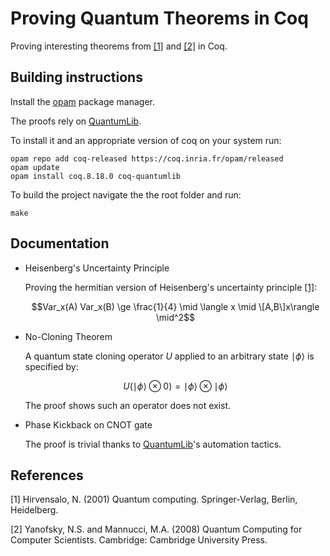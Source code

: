 # Proving Quantum Theorems in Coq

Proving interesting theorems from [[1]](#1) and [[2]](#2) in Coq.

## Building instructions

Install the [opam](https://opam.ocaml.org/) package manager.

The proofs rely on [QuantumLib](https://github.com/inQWIRE/QuantumLib).

To install it and an appropriate version of coq on your system run:

```shell
opam repo add coq-released https://coq.inria.fr/opam/released
opam update
opam install coq.8.18.0 coq-quantumlib
```

To build the project navigate the the root folder and run:

```shell
make
```

## Documentation

* Heisenberg's Uncertainty Principle

   Proving the hermitian version of Heisenberg's uncertainty principle [[1]](#1):

   $$Var_x(A) Var_x(B) \ge \frac{1}{4} \mid \langle x \mid \[A,B\]x\rangle \mid^2$$

* No-Cloning Theorem

   A quantum state cloning operator $U$ applied to an arbitrary state $\mid \phi \rangle$
   is specified by:

   $$U (\mid \phi \rangle \otimes 0) = \mid \phi \rangle \otimes \mid \phi \rangle $$

   The proof shows such an operator does not exist.

* Phase Kickback on CNOT gate

   The proof is trivial thanks to [QuantumLib](https://github.com/inQWIRE/QuantumLib)'s automation tactics.

## References

<a id="1">[1]</a> Hirvensalo, N. (2001) Quantum computing. Springer-Verlag, Berlin, Heidelberg.

<a id="2">[2]</a> Yanofsky, N.S. and Mannucci, M.A. (2008) Quantum Computing for Computer Scientists. Cambridge: Cambridge University Press. 
